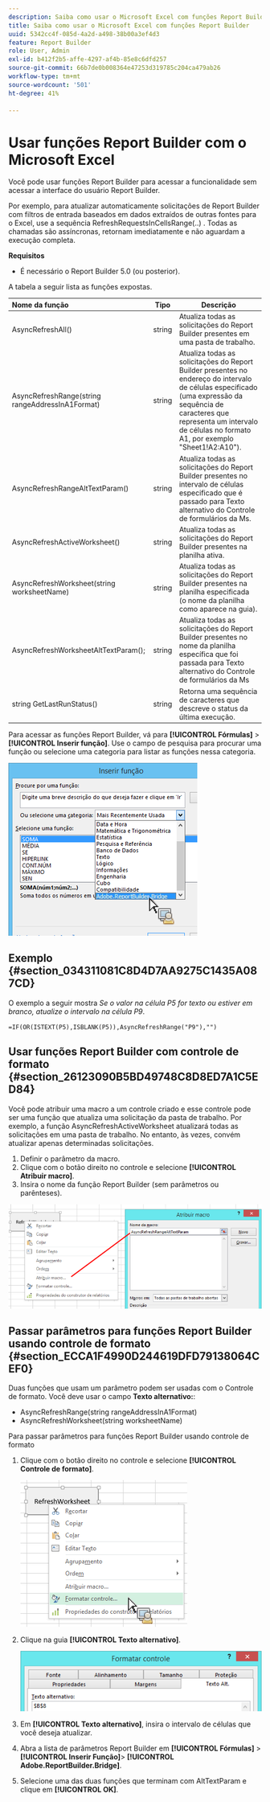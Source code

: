 ```yaml
---
description: Saiba como usar o Microsoft Excel com funções Report Builder sem acessar a interface do usuário Report Builder.
title: Saiba como usar o Microsoft Excel com funções Report Builder
uuid: 5342cc4f-085d-4a2d-a498-38b00a3ef4d3
feature: Report Builder
role: User, Admin
exl-id: b412f2b5-affe-4297-af4b-85e8c6dfd257
source-git-commit: 66b7de0b008364e47253d319785c204ca479ab26
workflow-type: tm+mt
source-wordcount: '501'
ht-degree: 41%

---
```


# Usar funções Report Builder com o Microsoft Excel

Você pode usar funções Report Builder para acessar a funcionalidade sem acessar a interface do usuário Report Builder.

Por exemplo, para atualizar automaticamente solicitações de Report Builder com filtros de entrada baseados em dados extraídos de outras fontes para o Excel, use a sequência RefreshRequestsInCellsRange(..) . Todas as chamadas são assíncronas, retornam imediatamente e não aguardam a execução completa.

**Requisitos**

* É necessário o Report Builder 5.0 (ou posterior).

A tabela a seguir lista as funções expostas.

| Nome da função | Tipo | Descrição |
|:---| --- | ---|
| AsyncRefreshAll() | string | Atualiza todas as solicitações do Report Builder presentes em uma pasta de trabalho. |
| AsyncRefreshRange(string rangeAddressInA1Format) | string | Atualiza todas as solicitações do Report Builder presentes no endereço do intervalo de células especificado (uma expressão da sequência de caracteres que representa um intervalo de células no formato A1, por exemplo &quot;Sheet1!A2:A10&quot;). |
| AsyncRefreshRangeAltTextParam() | string | Atualiza todas as solicitações do Report Builder presentes no intervalo de células especificado que é passado para Texto alternativo do Controle de formulários da Ms. |
| AsyncRefreshActiveWorksheet() | string | Atualiza todas as solicitações do Report Builder presentes na planilha ativa. |
| AsyncRefreshWorksheet(string worksheetName) | string | Atualiza todas as solicitações do Report Builder presentes na planilha especificada (o nome da planilha como aparece na guia). |
| AsyncRefreshWorksheetAltTextParam(); | string | Atualiza todas as solicitações do Report Builder presentes no nome da planilha específica que foi passada para Texto alternativo do Controle de formulários da Ms |
| string GetLastRunStatus() | string | Retorna uma sequência de caracteres que descreve o status da última execução. |

Para acessar as funções Report Builder, vá para **[!UICONTROL Fórmulas]** > **[!UICONTROL Inserir função]**. Use o campo de pesquisa para procurar uma função ou selecione uma categoria para listar as funções nessa categoria.

![Captura de tela mostrando a janela Inserir Função com a lista de categorias expandida.](assets/arb_functions.png)

## Exemplo {#section_034311081C8D4D7AA9275C1435A087CD}

O exemplo a seguir mostra *Se o valor na célula P5 for texto ou estiver em branco, atualize o intervalo na célula P9*.

```
=IF(OR(ISTEXT(P5),ISBLANK(P5)),AsyncRefreshRange("P9"),"")
```

## Usar funções Report Builder com controle de formato {#section_26123090B5BD49748C8D8ED7A1C5ED84}

Você pode atribuir uma macro a um controle criado e esse controle pode ser uma função que atualiza uma solicitação da pasta de trabalho. Por exemplo, a função AsyncRefreshActiveWorksheet atualizará todas as solicitações em uma pasta de trabalho. No entanto, às vezes, convém atualizar apenas determinadas solicitações.

1. Definir o parâmetro da macro.
1. Clique com o botão direito no controle e selecione **[!UICONTROL Atribuir macro]**.
1. Insira o nome da função Report Builder (sem parâmetros ou parênteses).

![Captura de tela mostrando a janela Atribuir Macro.](assets/assign_macro.png)

## Passar parâmetros para funções Report Builder usando controle de formato {#section_ECCA1F4990D244619DFD79138064CEF0}

Duas funções que usam um parâmetro podem ser usadas com o Controle de formato. Você deve usar o campo **Texto alternativo:**:

* AsyncRefreshRange(string rangeAddressInA1Format)
* AsyncRefreshWorksheet(string worksheetName)

Para passar parâmetros para funções Report Builder usando controle de formato

1. Clique com o botão direito no controle e selecione **[!UICONTROL Controle de formato]**.

   ![Captura de tela mostrando o Controle de Formato selecionado.](assets/format_control.png)

1. Clique na guia **[!UICONTROL Texto alternativo]**.

   ![Captura de tela mostrando a guia Texto Alternativo e o campo Texto Alternativo:.](assets/alt_text.png)

1. Em **[!UICONTROL Texto alternativo]**, insira o intervalo de células que você deseja atualizar.
1. Abra a lista de parâmetros Report Builder em **[!UICONTROL Fórmulas]** > **[!UICONTROL Inserir Função]**> **[!UICONTROL Adobe.ReportBuilder.Bridge]**.

1. Selecione uma das duas funções que terminam com AltTextParam e clique em **[!UICONTROL OK]**.
